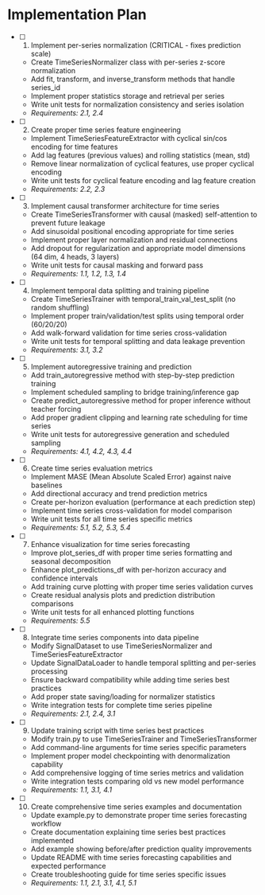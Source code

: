 # Implementation Plan

- [ ] 1. Implement per-series normalization (CRITICAL - fixes prediction scale)
  - Create TimeSeriesNormalizer class with per-series z-score normalization
  - Add fit, transform, and inverse_transform methods that handle series_id
  - Implement proper statistics storage and retrieval per series
  - Write unit tests for normalization consistency and series isolation
  - _Requirements: 2.1, 2.4_

- [ ] 2. Create proper time series feature engineering
  - Implement TimeSeriesFeatureExtractor with cyclical sin/cos encoding for time features
  - Add lag features (previous values) and rolling statistics (mean, std)
  - Remove linear normalization of cyclical features, use proper cyclical encoding
  - Write unit tests for cyclical feature encoding and lag feature creation
  - _Requirements: 2.2, 2.3_

- [ ] 3. Implement causal transformer architecture for time series
  - Create TimeSeriesTransformer with causal (masked) self-attention to prevent future leakage
  - Add sinusoidal positional encoding appropriate for time series
  - Implement proper layer normalization and residual connections
  - Add dropout for regularization and appropriate model dimensions (64 dim, 4 heads, 3 layers)
  - Write unit tests for causal masking and forward pass
  - _Requirements: 1.1, 1.2, 1.3, 1.4_

- [ ] 4. Implement temporal data splitting and training pipeline
  - Create TimeSeriesTrainer with temporal_train_val_test_split (no random shuffling)
  - Implement proper train/validation/test splits using temporal order (60/20/20)
  - Add walk-forward validation for time series cross-validation
  - Write unit tests for temporal splitting and data leakage prevention
  - _Requirements: 3.1, 3.2_

- [ ] 5. Implement autoregressive training and prediction
  - Add train_autoregressive method with step-by-step prediction training
  - Implement scheduled sampling to bridge training/inference gap
  - Create predict_autoregressive method for proper inference without teacher forcing
  - Add proper gradient clipping and learning rate scheduling for time series
  - Write unit tests for autoregressive generation and scheduled sampling
  - _Requirements: 4.1, 4.2, 4.3, 4.4_

- [ ] 6. Create time series evaluation metrics
  - Implement MASE (Mean Absolute Scaled Error) against naive baselines
  - Add directional accuracy and trend prediction metrics
  - Create per-horizon evaluation (performance at each prediction step)
  - Implement time series cross-validation for model comparison
  - Write unit tests for all time series specific metrics
  - _Requirements: 5.1, 5.2, 5.3, 5.4_

- [ ] 7. Enhance visualization for time series forecasting
  - Improve plot_series_df with proper time series formatting and seasonal decomposition
  - Enhance plot_predictions_df with per-horizon accuracy and confidence intervals
  - Add training curve plotting with proper time series validation curves
  - Create residual analysis plots and prediction distribution comparisons
  - Write unit tests for all enhanced plotting functions
  - _Requirements: 5.5_

- [ ] 8. Integrate time series components into data pipeline
  - Modify SignalDataset to use TimeSeriesNormalizer and TimeSeriesFeatureExtractor
  - Update SignalDataLoader to handle temporal splitting and per-series processing
  - Ensure backward compatibility while adding time series best practices
  - Add proper state saving/loading for normalizer statistics
  - Write integration tests for complete time series pipeline
  - _Requirements: 2.1, 2.4, 3.1_

- [ ] 9. Update training script with time series best practices
  - Modify train.py to use TimeSeriesTrainer and TimeSeriesTransformer
  - Add command-line arguments for time series specific parameters
  - Implement proper model checkpointing with denormalization capability
  - Add comprehensive logging of time series metrics and validation
  - Write integration tests comparing old vs new model performance
  - _Requirements: 1.1, 3.1, 4.1_

- [ ] 10. Create comprehensive time series examples and documentation
  - Update example.py to demonstrate proper time series forecasting workflow
  - Create documentation explaining time series best practices implemented
  - Add example showing before/after prediction quality improvements
  - Update README with time series forecasting capabilities and expected performance
  - Create troubleshooting guide for time series specific issues
  - _Requirements: 1.1, 2.1, 3.1, 4.1, 5.1_